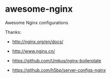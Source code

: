 # awesome-nginx
Awesome Nginx configurations


Thanks:

* http://nginx.org/en/docs/

* http://www.nginx.cn/

* https://github.com/Umkus/nginx-boilerplate

* https://github.com/h5bp/server-configs-nginx